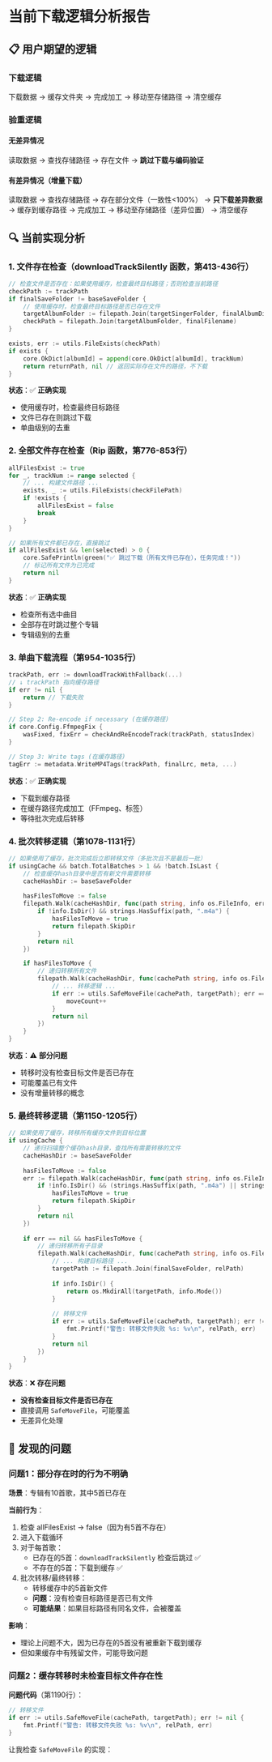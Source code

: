 # 当前下载逻辑分析报告

## 📋 用户期望的逻辑

### 下载逻辑
下载数据 → 缓存文件夹 → 完成加工 → 移动至存储路径 → 清空缓存

### 验重逻辑

#### 无差异情况
读取数据 → 查找存储路径 → 存在文件 → **跳过下载与编码验证**

#### 有差异情况（增量下载）
读取数据 → 查找存储路径 → 存在部分文件（一致性<100%） → **只下载差异数据** → 缓存到缓存路径 → 完成加工 → 移动至存储路径（差异位置） → 清空缓存

## 🔍 当前实现分析

### 1. 文件存在检查（downloadTrackSilently 函数，第413-436行）

```go
// 检查文件是否存在：如果使用缓存，检查最终目标路径；否则检查当前路径
checkPath := trackPath
if finalSaveFolder != baseSaveFolder {
    // 使用缓存时，检查最终目标路径是否已存在文件
    targetAlbumFolder := filepath.Join(targetSingerFolder, finalAlbumDir)
    checkPath = filepath.Join(targetAlbumFolder, finalFilename)
}

exists, err := utils.FileExists(checkPath)
if exists {
    core.OkDict[albumId] = append(core.OkDict[albumId], trackNum)
    return returnPath, nil // 返回实际存在文件的路径，不下载
}
```

**状态**：✅ **正确实现**
- 使用缓存时，检查最终目标路径
- 文件已存在则跳过下载
- 单曲级别的去重

### 2. 全部文件存在检查（Rip 函数，第776-853行）

```go
allFilesExist := true
for _, trackNum := range selected {
    // ... 构建文件路径 ...
    exists, _ := utils.FileExists(checkFilePath)
    if !exists {
        allFilesExist = false
        break
    }
}

// 如果所有文件都已存在，直接跳过
if allFilesExist && len(selected) > 0 {
    core.SafePrintln(green("✅ 跳过下载（所有文件已存在），任务完成！"))
    // 标记所有文件为已完成
    return nil
}
```

**状态**：✅ **正确实现**
- 检查所有选中曲目
- 全部存在时跳过整个专辑
- 专辑级别的去重

### 3. 单曲下载流程（第954-1035行）

```go
trackPath, err := downloadTrackWithFallback(...)
// ↓ trackPath 指向缓存路径
if err != nil {
    return // 下载失败
}

// Step 2: Re-encode if necessary (在缓存路径)
if core.Config.FfmpegFix {
    wasFixed, fixErr = checkAndReEncodeTrack(trackPath, statusIndex)
}

// Step 3: Write tags (在缓存路径)
tagErr := metadata.WriteMP4Tags(trackPath, finalLrc, meta, ...)
```

**状态**：✅ **正确实现**
- 下载到缓存路径
- 在缓存路径完成加工（FFmpeg、标签）
- 等待批次完成后转移

### 4. 批次转移逻辑（第1078-1131行）

```go
// 如果使用了缓存，批次完成后立即转移文件（多批次且不是最后一批）
if usingCache && batch.TotalBatches > 1 && !batch.IsLast {
    // 检查缓存hash目录中是否有新文件需要转移
    cacheHashDir := baseSaveFolder
    
    hasFilesToMove := false
    filepath.Walk(cacheHashDir, func(path string, info os.FileInfo, err error) error {
        if !info.IsDir() && strings.HasSuffix(path, ".m4a") {
            hasFilesToMove = true
            return filepath.SkipDir
        }
        return nil
    })

    if hasFilesToMove {
        // 递归转移所有文件
        filepath.Walk(cacheHashDir, func(cachePath string, info os.FileInfo, walkErr error) error {
            // ... 转移逻辑 ...
            if err := utils.SafeMoveFile(cachePath, targetPath); err == nil {
                moveCount++
            }
            return nil
        })
    }
}
```

**状态**：⚠️ **部分问题**
- 转移时没有检查目标文件是否已存在
- 可能覆盖已有文件
- 没有增量转移的概念

### 5. 最终转移逻辑（第1150-1205行）

```go
// 如果使用了缓存，转移所有缓存文件到目标位置
if usingCache {
    // 递归扫描整个缓存hash目录，查找所有需要转移的文件
    cacheHashDir := baseSaveFolder
    
    hasFilesToMove := false
    err := filepath.Walk(cacheHashDir, func(path string, info os.FileInfo, err error) error {
        if !info.IsDir() && (strings.HasSuffix(path, ".m4a") || strings.HasSuffix(path, ".jpg")) {
            hasFilesToMove = true
            return filepath.SkipDir
        }
        return nil
    })
    
    if err == nil && hasFilesToMove {
        // 递归转移所有子目录
        filepath.Walk(cacheHashDir, func(cachePath string, info os.FileInfo, walkErr error) error {
            // ... 构建目标路径 ...
            targetPath := filepath.Join(finalSaveFolder, relPath)
            
            if info.IsDir() {
                return os.MkdirAll(targetPath, info.Mode())
            }
            
            // 转移文件
            if err := utils.SafeMoveFile(cachePath, targetPath); err != nil {
                fmt.Printf("警告: 转移文件失败 %s: %v\n", relPath, err)
            }
            return nil
        })
    }
}
```

**状态**：❌ **存在问题**
- **没有检查目标文件是否已存在**
- 直接调用 `SafeMoveFile`，可能覆盖
- 无差异化处理

## 🚨 发现的问题

### 问题1：部分存在时的行为不明确

**场景**：专辑有10首歌，其中5首已存在

**当前行为**：
1. 检查 allFilesExist → false（因为有5首不存在）
2. 进入下载循环
3. 对于每首歌：
   - 已存在的5首：`downloadTrackSilently` 检查后跳过 ✅
   - 不存在的5首：下载到缓存 ✅
4. 批次转移/最终转移：
   - 转移缓存中的5首新文件
   - **问题**：没有检查目标路径是否已有文件
   - **可能结果**：如果目标路径有同名文件，会被覆盖

**影响**：
- 理论上问题不大，因为已存在的5首没有被重新下载到缓存
- 但如果缓存中有残留文件，可能导致问题

### 问题2：缓存转移时未检查目标文件存在性

**问题代码**（第1190行）：
```go
// 转移文件
if err := utils.SafeMoveFile(cachePath, targetPath); err != nil {
    fmt.Printf("警告: 转移文件失败 %s: %v\n", relPath, err)
}
```

让我检查 `SafeMoveFile` 的实现：

